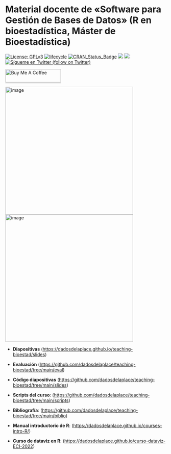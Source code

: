 Material docente de «Software para Gestión de Bases de Datos» (R en bioestadística, Máster de Bioestadística)
======

[![License:
GPLv3](https://img.shields.io/badge/license-GPLv3-blue.svg)](https://www.gnu.org/licenses/gpl-3.0)
[![lifecycle](https://img.shields.io/badge/lifecycle-stable-green.svg)](https://www.tidyverse.org/lifecycle/#stable)
[![CRAN\_Status\_Badge](http://www.r-pkg.org/badges/version/icon)](https://cran.r-project.org/package=icons)
<a href="https://github.com/dadosdelaplace/hilostwitter/graphs/contributors" alt="Contributors"> <img src="https://img.shields.io/github/contributors/dadosdelaplace/hilostwitter" /></a>
<a href="https://github.com/dadosdelaplace/hilostwitter/pulse" alt="Activity"> <img src="https://img.shields.io/github/commit-activity/m/dadosdelaplace/hilostwitter" /></a>
<a href="https://twitter.com/intent/follow?screen_name=dadosdelaplace"> <img src="https://img.shields.io/twitter/follow/dadosdelaplace?style=social&logo=twitter"
            alt="Sígueme en Twitter (follow on Twitter)"></a>

<div align="left">

<a href="https://www.buymeacoffee.com/dadosdelaplace" target="_blank"><img src="https://www.buymeacoffee.com/assets/img/custom_images/orange_img.png" alt="Buy Me A Coffee" style="height: 41px !important;width: 174px !important;box-shadow: 0px 3px 2px 0px rgba(190, 190, 190, 0.5) !important;-webkit-box-shadow: 0px 3px 2px 0px rgba(190, 190, 190, 0.5) !important;" ></a>

      
<img width="400" alt="image" src="https://user-images.githubusercontent.com/26646492/188280200-5217248c-daa9-4a98-8cb3-6110d3df9a0b.png">
<img width="400" alt="image" src="https://user-images.githubusercontent.com/26646492/188280216-17bc08b0-fbed-46f1-a042-3fa60f528d8c.png">

            
* **Diapositivas** (https://dadosdelaplace.github.io/teaching-bioestad/slides)
    
* **Evaluación** (https://github.com/dadosdelaplace/teaching-bioestad/tree/main/eval)

* **Código diapositivas** (https://github.com/dadosdelaplace/teaching-bioestad/tree/main/slides)
                        
* **Scripts del curso**: (https://github.com/dadosdelaplace/teaching-bioestad/tree/main/scripts)

* **Bibliografía**: (https://github.com/dadosdelaplace/teaching-bioestad/tree/main/biblio)

* **Manual introductorio de R**: (https://dadosdelaplace.github.io/courses-intro-R/)

* **Curso de dataviz en R**: (https://dadosdelaplace.github.io/curso-dataviz-ECI-2022)
            
